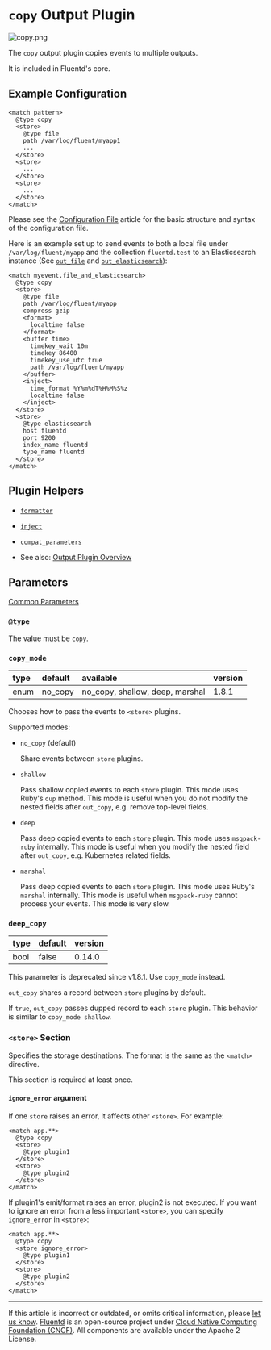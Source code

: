 # `copy` Output Plugin

![copy.png](/images/plugins/output/copy.png)

The `copy` output plugin copies events to multiple outputs.

It is included in Fluentd's core.


## Example Configuration

```
<match pattern>
  @type copy
  <store>
    @type file
    path /var/log/fluent/myapp1
    ...
  </store>
  <store>
    ...
  </store>
  <store>
    ...
  </store>
</match>
```

Please see the [Configuration File](/configuration/config-file.md) article for
the basic structure and syntax of the configuration file.

Here is an example set up to send events to both a local file under
`/var/log/fluent/myapp` and the collection `fluentd.test` to an
Elasticsearch instance (See [`out_file`](/plugins/output/file.md) and
[`out_elasticsearch`](/plugins/output/elasticsearch.md)):

```
<match myevent.file_and_elasticsearch>
  @type copy
  <store>
    @type file
    path /var/log/fluent/myapp
    compress gzip
    <format>
      localtime false
    </format>
    <buffer time>
      timekey_wait 10m
      timekey 86400
      timekey_use_utc true
      path /var/log/fluent/myapp
    </buffer>
    <inject>
      time_format %Y%m%dT%H%M%S%z
      localtime false
    </inject>
  </store>
  <store>
    @type elasticsearch
    host fluentd
    port 9200
    index_name fluentd
    type_name fluentd
  </store>
</match>
```


## Plugin Helpers

-   [`formatter`](/developer/api-plugin-helper-formatter.md)
-   [`inject`](/developer/api-plugin-helper-inject.md)
-   [`compat_parameters`](/developer/api-plugin-helper-compat_parameters.md)

-   See also: [Output Plugin Overview](/plugins/output/README.md)


## Parameters

[Common Parameters](/configuration/plugin-common-parameters.md)

### `@type`

The value must be `copy`.


### `copy_mode`

| type | default | available                       | version |
|:-----|:--------|:--------------------------------|:--------|
| enum | no_copy | no_copy, shallow, deep, marshal | 1.8.1   |

Chooses how to pass the events to `<store>` plugins.

Supported modes:

- `no_copy` (default)

  Share events between `store` plugins.

- `shallow`

  Pass shallow copied events to each `store` plugin. This mode uses Ruby's `dup`
  method. This mode is useful when you do not modify the nested fields after
  `out_copy`, e.g. remove top-level fields.

- `deep`

  Pass deep copied events to each `store` plugin. This mode uses `msgpack-ruby`
  internally. This mode is useful when you modify the nested field after
  `out_copy`, e.g. Kubernetes related fields.

- `marshal`

  Pass deep copied events to each `store` plugin. This mode uses Ruby's
  `marshal` internally. This mode is useful when `msgpack-ruby` cannot process
  your events. This mode is very slow.


### `deep_copy`

| type | default | version |
|:-----|:--------|:--------|
| bool | false   | 0.14.0  |

This parameter is deprecated since v1.8.1. Use `copy_mode` instead.

`out_copy` shares a record between `store` plugins by default.

If `true`, `out_copy` passes dupped record to each `store` plugin. This behavior
is similar to `copy_mode shallow`.


### `<store>` Section

Specifies the storage destinations. The format is the same as the `<match>`
directive.

This section is required at least once.


#### `ignore_error` argument

If one `store` raises an error, it affects other `<store>`. For example:

```
<match app.**>
  @type copy
  <store>
    @type plugin1
  </store>
  <store>
    @type plugin2
  </store>
</match>
```

If plugin1's emit/format raises an error, plugin2 is not executed. If
you want to ignore an error from a less important `<store>`, you can
specify `ignore_error` in `<store>`:

```
<match app.**>
  @type copy
  <store ignore_error>
    @type plugin1
  </store>
  <store>
    @type plugin2
  </store>
</match>
```


------------------------------------------------------------------------

If this article is incorrect or outdated, or omits critical information, please
[let us know](https://github.com/fluent/fluentd-docs-gitbook/issues?state=open).
[Fluentd](http://www.fluentd.org/) is an open-source project under
[Cloud Native Computing Foundation (CNCF)](https://cncf.io/). All components are
available under the Apache 2 License.

